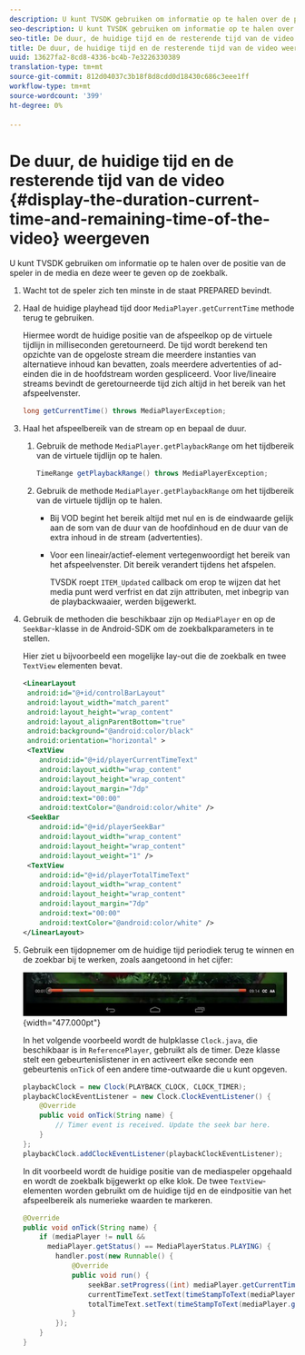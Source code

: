 ```yaml
---
description: U kunt TVSDK gebruiken om informatie op te halen over de positie van de speler in de media en deze weer te geven op de zoekbalk.
seo-description: U kunt TVSDK gebruiken om informatie op te halen over de positie van de speler in de media en deze weer te geven op de zoekbalk.
seo-title: De duur, de huidige tijd en de resterende tijd van de video weergeven
title: De duur, de huidige tijd en de resterende tijd van de video weergeven
uuid: 13627fa2-8cd8-4336-bc4b-7e3226330389
translation-type: tm+mt
source-git-commit: 812d04037c3b18f8d8cdd0d18430c686c3eee1ff
workflow-type: tm+mt
source-wordcount: '399'
ht-degree: 0%

---
```



# De duur, de huidige tijd en de resterende tijd van de video {#display-the-duration-current-time-and-remaining-time-of-the-video} weergeven

U kunt TVSDK gebruiken om informatie op te halen over de positie van de speler in de media en deze weer te geven op de zoekbalk.

1. Wacht tot de speler zich ten minste in de staat PREPARED bevindt.
1. Haal de huidige playhead tijd door `MediaPlayer.getCurrentTime` methode terug te gebruiken.

   Hiermee wordt de huidige positie van de afspeelkop op de virtuele tijdlijn in milliseconden geretourneerd. De tijd wordt berekend ten opzichte van de opgeloste stream die meerdere instanties van alternatieve inhoud kan bevatten, zoals meerdere advertenties of ad-einden die in de hoofdstream worden gespliceerd. Voor live/lineaire streams bevindt de geretourneerde tijd zich altijd in het bereik van het afspeelvenster.

   ```java
   long getCurrentTime() throws MediaPlayerException;
   ```

1. Haal het afspeelbereik van de stream op en bepaal de duur.
   1. Gebruik de methode `MediaPlayer.getPlaybackRange` om het tijdbereik van de virtuele tijdlijn op te halen.

      ```java
      TimeRange getPlaybackRange() throws MediaPlayerException;
      ```

   1. Gebruik de methode `MediaPlayer.getPlaybackRange` om het tijdbereik van de virtuele tijdlijn op te halen.

      * Bij VOD begint het bereik altijd met nul en is de eindwaarde gelijk aan de som van de duur van de hoofdinhoud en de duur van de extra inhoud in de stream (advertenties).
      * Voor een lineair/actief-element vertegenwoordigt het bereik van het afspeelvenster. Dit bereik verandert tijdens het afspelen.

         TVSDK roept `ITEM_Updated` callback om erop te wijzen dat het media punt werd verfrist en dat zijn attributen, met inbegrip van de playbackwaaier, werden bijgewerkt.

1. Gebruik de methoden die beschikbaar zijn op `MediaPlayer` en op de `SeekBar`-klasse in de Android-SDK om de zoekbalkparameters in te stellen.

   Hier ziet u bijvoorbeeld een mogelijke lay-out die de zoekbalk en twee `TextView` elementen bevat.

   ```xml
   <LinearLayout 
    android:id="@+id/controlBarLayout" 
    android:layout_width="match_parent" 
    android:layout_height="wrap_content" 
    android:layout_alignParentBottom="true" 
    android:background="@android:color/black" 
    android:orientation="horizontal" > 
    <TextView 
       android:id="@+id/playerCurrentTimeText" 
       android:layout_width="wrap_content" 
       android:layout_height="wrap_content" 
       android:layout_margin="7dp" 
       android:text="00:00" 
       android:textColor="@android:color/white" /> 
    <SeekBar 
       android:id="@+id/playerSeekBar" 
       android:layout_width="wrap_content" 
       android:layout_height="wrap_content" 
       android:layout_weight="1" /> 
    <TextView 
       android:id="@+id/playerTotalTimeText" 
       android:layout_width="wrap_content" 
       android:layout_height="wrap_content" 
       android:layout_margin="7dp" 
       android:text="00:00" 
       android:textColor="@android:color/white" /> 
   </LinearLayout>
   ```

1. Gebruik een tijdopnemer om de huidige tijd periodiek terug te winnen en de zoekbar bij te werken, zoals aangetoond in het cijfer:

   <!--<a id="fig_689CEDDD02094C0C8E91C5195F8EAD3F"></a>-->

   ![](assets/seek-bar.jpg){width=&quot;477.000pt&quot;}

   In het volgende voorbeeld wordt de hulpklasse `Clock.java`, die beschikbaar is in `ReferencePlayer`, gebruikt als de timer. Deze klasse stelt een gebeurtenislistener in en activeert elke seconde een gebeurtenis `onTick` of een andere time-outwaarde die u kunt opgeven.

   ```java
   playbackClock = new Clock(PLAYBACK_CLOCK, CLOCK_TIMER); 
   playbackClockEventListener = new Clock.ClockEventListener() { 
       @Override 
       public void onTick(String name) { 
           // Timer event is received. Update the seek bar here. 
       } 
   }; 
   playbackClock.addClockEventListener(playbackClockEventListener);
   ```

   In dit voorbeeld wordt de huidige positie van de mediaspeler opgehaald en wordt de zoekbalk bijgewerkt op elke klok. De twee `TextView`-elementen worden gebruikt om de huidige tijd en de eindpositie van het afspeelbereik als numerieke waarden te markeren.

   ```java
   @Override 
   public void onTick(String name) { 
       if (mediaPlayer != null &&  
         mediaPlayer.getStatus() == MediaPlayerStatus.PLAYING) { 
           handler.post(new Runnable() { 
               @Override 
               public void run() { 
                   seekBar.setProgress((int) mediaPlayer.getCurrentTime()); 
                   currentTimeText.setText(timeStampToText(mediaPlayer.getCurrentTime())); 
                   totalTimeText.setText(timeStampToText(mediaPlayer.getPlaybackRange().getEnd())); 
               } 
           }); 
       } 
   } 
   ```

